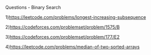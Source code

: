 Questions - Binary Search

1)https://leetcode.com/problems/longest-increasing-subsequence  

2)https://codeforces.com/problemset/problem/1575/B 

3)https://codeforces.com/problemset/problem/177/E2

4)https://leetcode.com/problems/median-of-two-sorted-arrays